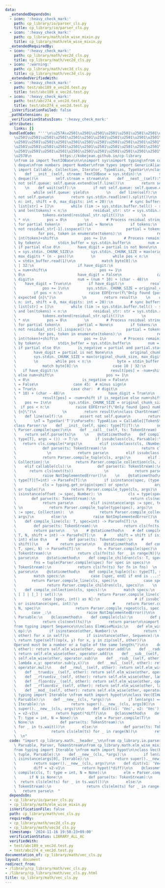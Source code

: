 ```yaml
---
data:
  _extendedDependsOn:
  - icon: ':heavy_check_mark:'
    path: cp_library/io/parser_cls.py
    title: cp_library/io/parser_cls.py
  - icon: ':heavy_check_mark:'
    path: cp_library/math/elm_wise_mixin.py
    title: cp_library/math/elm_wise_mixin.py
  _extendedRequiredBy:
  - icon: ':heavy_check_mark:'
    path: cp_library/math/vec2d_cls.py
    title: cp_library/math/vec2d_cls.py
  - icon: ':warning:'
    path: cp_library/math/vec3d_cls.py
    title: cp_library/math/vec3d_cls.py
  _extendedVerifiedWith:
  - icon: ':heavy_check_mark:'
    path: test/abc189_e_vec2d.test.py
    title: test/abc189_e_vec2d.test.py
  - icon: ':heavy_check_mark:'
    path: test/abc274_e_vec2d.test.py
    title: test/abc274_e_vec2d.test.py
  _isVerificationFailed: false
  _pathExtension: py
  _verificationStatusIcon: ':heavy_check_mark:'
  attributes:
    links: []
  bundledCode: "'''\n\u257A\u2501\u2501\u2501\u2501\u2501\u2501\u2501\u2501\u2501\u2501\
    \u2501\u2501\u2501\u2501\u2501\u2501\u2501\u2501\u2501\u2501\u2501\u2501\u2501\
    \u2501\u2501\u2501\u2501\u2501\u2501\u2501\u2501\u2501\u2501\u2501\u2501\u2501\
    \u2501\u2501\u2501\u2501\u2501\u2501\u2501\u2501\u2501\u2501\u2501\u2501\u2501\
    \u2501\u2501\u2501\u2501\u2501\u2501\u2501\u2501\u2501\u2501\u2501\u2501\u2501\
    \u2578\n             https://kobejean.github.io/cp-library               \n'''\n\
    \nfrom io import TextIOBase\n\n\nimport sys\nimport typing\nfrom collections import\
    \ deque\nfrom numbers import Number\nfrom types import GenericAlias \nfrom typing\
    \ import Callable, Collection, Iterator, TypeAlias, TypeVar\n\nclass TokenStream(Iterator):\n\
    \    def __init__(self, stream: TextIOBase = sys.stdin):\n        self.queue =\
    \ deque()\n        self.stream = stream\n\n    def __next__(self):\n        if\
    \ not self.queue: self.queue.extend(self.line())\n        return self.queue.popleft()\n\
    \    \n    def wait(self):\n        if not self.queue: self.queue.extend(self.line())\n\
    \        while self.queue: yield\n        \n    def line(self):\n        assert\
    \ not self.queue\n        return sys.stdin.readline().split()\n\n    def n_uints(self,\
    \ n: int, shift = 0, max_digits: int = 20):\n        # sync buffers\n        tokens:\
    \ list[str] = []\n        while (lim := sys.stdin.buffer.tell() - sys.stdin.tell())\
    \ and len(tokens) < n:\n            residual_str: str = sys.stdin.readline(lim)\n\
    \            tokens.extend(residual_str.split())\n        \n        result = [0]\
    \ * n\n        pos = 0\n        \n        # Process residual string and check\
    \ for partial token\n        partial = None\n        if tokens:\n            if\
    \ not residual_str[-1].isspace():\n                partial = tokens.pop()\n  \
    \          for pos, token in enumerate(tokens):\n                result[pos] =\
    \ int(token)+shift\n            pos += 1\n        # Process remaining data token\
    \ by token\n        stdin_buffer = sys.stdin.buffer\n        num = int(partial)\
    \ if partial else 0\n        have_digit = partial is not None\n\n        original_chunk_size\
    \ = sys.stdin._CHUNK_SIZE\n        sys.stdin._CHUNK_SIZE = max(original_chunk_size,\
    \ max_digits * (n - pos))\n        \n        while pos < n:\n            byte\
    \ = stdin_buffer.read(1)\n\n            match byte[0]:\n                case 10\
    \ | 32:\n                    if have_digit:\n                        result[pos]\
    \ = num+shift\n                        pos += 1\n                        num =\
    \ 0\n                        have_digit = False\n                case char:  #\
    \ digit\n                    num = (num * 10) + (char - 48)\n                \
    \    have_digit = True\n\n        if have_digit:\n            result[pos] = num+shift\n\
    \            pos += 1\n\n        sys.stdin._CHUNK_SIZE = original_chunk_size \n\
    \        if pos < n:\n            raise EOFError(f\"Only found {pos} numbers,\
    \ expected {n}\")\n            \n        return result\n    \n    def n_ints(self,\
    \ n: int, shift = 0, max_digits: int = 20):\n        # sync buffers\n        tokens:\
    \ list[str] = []\n        while (lim := sys.stdin.buffer.tell() - sys.stdin.tell())\
    \ and len(tokens) < n:\n            residual_str: str = sys.stdin.readline(lim)\n\
    \            tokens.extend(residual_str.split())\n        \n        result = [0]\
    \ * n\n        pos = 0\n        \n        # Process residual string and check\
    \ for partial token\n        partial = None\n        if tokens:\n            if\
    \ not residual_str[-1].isspace():\n                partial = tokens.pop()\n  \
    \          for pos, token in enumerate(tokens):\n                result[pos] =\
    \ int(token)+shift\n            pos += 1\n        # Process remaining data token\
    \ by token\n        stdin_buffer = sys.stdin.buffer\n        num = abs(int(partial))\
    \ if partial else 0\n        is_negative = partial and partial.startswith('-')\n\
    \        have_digit = partial is not None\n\n        original_chunk_size = sys.stdin._CHUNK_SIZE\n\
    \        sys.stdin._CHUNK_SIZE = max(original_chunk_size, max_digits * (n - pos))\n\
    \        \n        while pos < n:\n            byte = stdin_buffer.read(1)\n\n\
    \            match byte[0]:\n                case 10 | 32:\n                 \
    \   if have_digit:\n                        result[pos] = -num+shift if is_negative\
    \ else num+shift\n                        pos += 1\n                        num\
    \ = 0\n                        is_negative = False\n                        have_digit\
    \ = False\n                case 45:  # minus sign\n                    is_negative\
    \ = True\n                case char:  # digit\n                    num = (num\
    \ * 10) + (char - 48)\n                    have_digit = True\n\n        if have_digit:\n\
    \            result[pos] = -num+shift if is_negative else num+shift\n        \
    \    pos += 1\n\n        sys.stdin._CHUNK_SIZE = original_chunk_size \n      \
    \  if pos < n:\n            raise EOFError(f\"Only found {pos} numbers, expected\
    \ {n}\")\n            \n        return result\n\nclass CharStream(TokenStream):\n\
    \    def line(self):\n        assert not self.queue\n        return next(self.stream).rstrip()\n\
    \        \nT = TypeVar('T')\nParseFn: TypeAlias = Callable[[TokenStream],T]\n\
    class Parser:\n    def __init__(self, spec: type[T]|T):\n        self.parse =\
    \ Parser.compile(spec)\n\n    def __call__(self, ts: TokenStream) -> T:\n    \
    \    return self.parse(ts)\n    \n    @staticmethod\n    def compile_type(cls:\
    \ type[T], args = ()) -> T:\n        if issubclass(cls, Parsable):\n         \
    \   return cls.compile(*args)\n        elif issubclass(cls, (Number, str)):\n\
    \            def parse(ts: TokenStream):\n                return cls(next(ts))\
    \              \n            return parse\n        elif issubclass(cls, tuple):\n\
    \            return Parser.compile_tuple(cls, args)\n        elif issubclass(cls,\
    \ Collection):\n            return Parser.compile_collection(cls, args)\n    \
    \    elif callable(cls):\n            def parse(ts: TokenStream):\n          \
    \      return cls(next(ts))              \n            return parse\n        else:\n\
    \            raise NotImplementedError()\n    \n    @staticmethod\n    def compile(spec:\
    \ type[T]|T=int) -> ParseFn[T]:\n        if isinstance(spec, (type, GenericAlias)):\n\
    \            cls = typing.get_origin(spec) or spec\n            args = typing.get_args(spec)\
    \ or tuple()\n            return Parser.compile_type(cls, args)\n        elif\
    \ isinstance(offset := spec, Number): \n            cls = type(spec)  \n     \
    \       def parse(ts: TokenStream):\n                return cls(next(ts)) + offset\n\
    \            return parse\n        elif isinstance(args := spec, tuple):     \
    \ \n            return Parser.compile_tuple(type(spec), args)\n        elif isinstance(args\
    \ := spec, Collection):  \n            return Parser.compile_collection(type(spec),\
    \ args)\n        else:\n            raise NotImplementedError()\n    \n    @staticmethod\n\
    \    def compile_line(cls: T, spec=int) -> ParseFn[T]:\n        fn = Parser.compile(spec)\n\
    \        def parse(ts: TokenStream):\n            return cls(fn(ts) for _ in ts.wait())\n\
    \        return parse\n    \n    # @staticmethod\n    # def compile_n_ints(cls:\
    \ T, N, shift = int) -> ParseFn[T]:\n    #     shift = shift if isinstance(shift,\
    \ int) else 0\n    #     def parse(ts: TokenStream):\n    #         return cls(ts.n_ints(N,\
    \ shift))\n    #     return parse\n\n    @staticmethod\n    def compile_repeat(cls:\
    \ T, spec, N) -> ParseFn[T]:\n        fn = Parser.compile(spec)\n        def parse(ts:\
    \ TokenStream):\n            return cls(fn(ts) for _ in range(N))\n        return\
    \ parse\n\n    @staticmethod\n    def compile_children(cls: T, specs) -> ParseFn[T]:\n\
    \        fns = tuple(Parser.compile(spec) for spec in specs)\n        def parse(ts:\
    \ TokenStream):\n            return cls(fn(ts) for fn in fns)  \n        return\
    \ parse\n\n    @staticmethod\n    def compile_tuple(cls: type[T], specs) -> ParseFn[T]:\n\
    \        match specs:\n            case [spec, end] if end is ...:\n         \
    \       return Parser.compile_line(cls, spec)\n            case specs:   \n  \
    \              return Parser.compile_children(cls, specs)\n    \n    @staticmethod\n\
    \    def compile_collection(cls, specs):\n        match specs:\n            case\
    \ [ ] | [_] | set():\n                return Parser.compile_line(cls, *specs)\n\
    \            case [spec, int() as N]:\n                # if issubclass(spec, int)\
    \ or isinstance(spec, int):\n                #     return Parser.compile_n_ints(cls,\
    \ N, spec)\n                return Parser.compile_repeat(cls, spec, N)\n     \
    \       case _:\n                raise NotImplementedError()\n\n        \nclass\
    \ Parsable:\n    @classmethod\n    def compile(cls):\n        def parser(ts: TokenStream):\n\
    \            return cls(next(ts))\n        return parser\n\nimport operator\n\
    from typing import Sequence\n\nclass ElmWiseMixin:\n    def elm_wise(self, other,\
    \ op):\n        if isinstance(other, Number):\n            return type(self)(op(x,\
    \ other) for x in self)\n        if isinstance(other, Sequence):\n           \
    \ return type(self)(op(x, y) for x, y in zip(self, other))\n        raise ValueError(\"\
    Operand must be a number or a tuple of the same length\")\n\n    def __add__(self,\
    \ other): return self.elm_wise(other, operator.add)\n    def __radd__(self, other):\
    \ return self.elm_wise(other, operator.add)\n    def __sub__(self, other): return\
    \ self.elm_wise(other, operator.sub)\n    def __rsub__(self, other): return self.elm_wise(other,\
    \ lambda x,y: operator.sub(y,x))\n    def __mul__(self, other): return self.elm_wise(other,\
    \ operator.mul)\n    def __rmul__(self, other): return self.elm_wise(other, operator.mul)\n\
    \    def __truediv__(self, other): return self.elm_wise(other, operator.truediv)\n\
    \    def __rtruediv__(self, other): return self.elm_wise(other, lambda x,y: operator.truediv(y,x))\n\
    \    def __floordiv__(self, other): return self.elm_wise(other, operator.floordiv)\n\
    \    def __rfloordiv__(self, other): return self.elm_wise(other, lambda x,y: operator.floordiv(y,x))\n\
    \    def __mod__(self, other): return self.elm_wise(other, operator.mod)\nfrom\
    \ typing import Iterable \nfrom math import hypot\n\nclass Vec(ElmWiseMixin, tuple,\
    \ Parsable):\n    def __new__(cls, *args):\n        if len(args) == 1 and isinstance(args[0],\
    \ Iterable):\n            return super().__new__(cls, args[0])\n        return\
    \ super().__new__(cls, args)\n\n    def dist(v1: 'Vec', v2: 'Vec'):\n        diff\
    \ = v2-v1\n        return hypot(*diff)\n\n    @classmethod\n    def compile(cls,\
    \ T: type = int, N = None):\n        elm = Parser.compile(T)\n        if N is\
    \ None:\n            def parse(ts: TokenStream):\n                return cls(elm(ts)\
    \ for _ in ts.wait())\n        else:\n            def parse(ts: TokenStream):\n\
    \                return cls(elm(ts) for _ in range(N))\n        return parse\n\
    \  \n"
  code: "import cp_library.math.__header__\n\nfrom cp_library.io.parser_cls import\
    \ Parsable, Parser, TokenStream\nfrom cp_library.math.elm_wise_mixin import ElmWiseMixin\n\
    from typing import Iterable \nfrom math import hypot\n\nclass Vec(ElmWiseMixin,\
    \ tuple, Parsable):\n    def __new__(cls, *args):\n        if len(args) == 1 and\
    \ isinstance(args[0], Iterable):\n            return super().__new__(cls, args[0])\n\
    \        return super().__new__(cls, args)\n\n    def dist(v1: 'Vec', v2: 'Vec'):\n\
    \        diff = v2-v1\n        return hypot(*diff)\n\n    @classmethod\n    def\
    \ compile(cls, T: type = int, N = None):\n        elm = Parser.compile(T)\n  \
    \      if N is None:\n            def parse(ts: TokenStream):\n              \
    \  return cls(elm(ts) for _ in ts.wait())\n        else:\n            def parse(ts:\
    \ TokenStream):\n                return cls(elm(ts) for _ in range(N))\n     \
    \   return parse\n  "
  dependsOn:
  - cp_library/io/parser_cls.py
  - cp_library/math/elm_wise_mixin.py
  isVerificationFile: false
  path: cp_library/math/vec_cls.py
  requiredBy:
  - cp_library/math/vec2d_cls.py
  - cp_library/math/vec3d_cls.py
  timestamp: '2024-11-16 19:58:23+09:00'
  verificationStatus: LIBRARY_ALL_AC
  verifiedWith:
  - test/abc189_e_vec2d.test.py
  - test/abc274_e_vec2d.test.py
documentation_of: cp_library/math/vec_cls.py
layout: document
redirect_from:
- /library/cp_library/math/vec_cls.py
- /library/cp_library/math/vec_cls.py.html
title: cp_library/math/vec_cls.py
---
```

